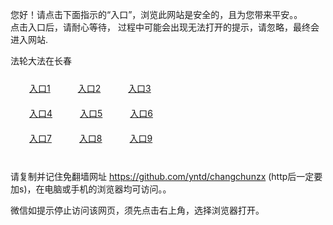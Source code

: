 您好！请点击下面指示的“入口”，浏览此网站是安全的，且为您带来平安。。 <br/>
点击入口后，请耐心等待， 过程中可能会出现无法打开的提示，请忽略，最终会进入网站. </br>

法轮大法在长春<br/>
<div style="padding:10px"><a style="margin:20px" target="_blank" href="https://d2gbh1n0u4jopx.cloudfront.net/2Qpsp?qmmkyh" id="ccLink1" rel="nofollow">入口1</a> <a target="_blank" style="margin:20px" href="https://d16lhx9yg9jeip.cloudfront.net/2Qpsp?tnpzr" id="ccLink2" rel="nofollow">入口2</a> <a style="margin:20px" target="_blank" href="https://d2frx8xxhib7ff.cloudfront.net/2Qpsp?qpijhso" id="ccLink3" rel="nofollow">入口3</a></div>

<div style="padding:10px" ><a style="margin:20px" target="_blank" href="https://d2gbh1n0u4jopx.cloudfront.net/2Qpsp?qmmkyh" id="ccLink4" rel="nofollow">入口4</a> <a style="margin:20px" href="https://d16lhx9yg9jeip.cloudfront.net/2Qpsp?tnpzr" target="_blank" id="ccLink5" rel="nofollow">入口5</a> <a style="margin:20px" href="https://d2frx8xxhib7ff.cloudfront.net/2Qpsp?qpijhso" target="_blank" id="ccLink6" rel="nofollow">入口6</a></div>

<div style="padding:10px"><a style="margin:20px" target="_blank" href="https://d2gbh1n0u4jopx.cloudfront.net/2Qpsp?qmmkyh" id="ccLink7" rel="nofollow">入口7</a> <a style="margin:20px" href="https://d16lhx9yg9jeip.cloudfront.net/2Qpsp?tnpzr" target="_blank" id="ccLink8" rel="nofollow">入口8</a> <a style="margin:20px" target="_blank" href="https://d2frx8xxhib7ff.cloudfront.net/2Qpsp?qpijhso" id="ccLink9" rel="nofollow">入口9</a></div>

<br/>



请复制并记住免翻墙网址 https://github.com/yntd/changchunzx (http后一定要加s)，在电脑或手机的浏览器均可访问。。<br/>

微信如提示停止访问该网页，须先点击右上角，选择浏览器打开。
